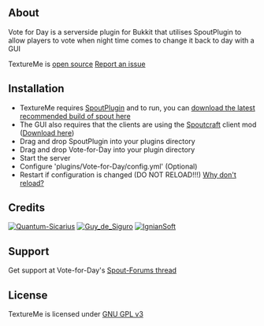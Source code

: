 About
-----
Vote for Day is a serverside plugin for Bukkit that utilises SpoutPlugin to allow players to vote when night time comes to change it back to day with a GUI

TextureMe is [open source][GitHub]
[Report an issue][Issues]

Installation
------------
* TextureMe requires [SpoutPlugin][Spout Link] and to run, you can [download the latest recommended build of spout here][Spout RB]
* The GUI also requires that the clients are using the [Spoutcraft][Spout Link] client mod  ([Download here][Get Spout])
* Drag and drop SpoutPlugin into your plugins directory
* Drag and drop Vote-for-Day into your plugin directory
* Start the server
* Configure 'plugins/Vote-for-Day/config.yml' (Optional)
* Restart if configuration is changed (DO NOT RELOAD!!!) [Why don't reload?][Reload]

Credits
-------
[![Quantum-Sicarius](http://www.gravatar.com/avatar/cbcdbeb17461fb68c27befee29880127.png)](http://forums.spout.org/members/quantumsicarius.1017/)
[![Guy_de_Siguro](http://www.gravatar.com/avatar/7962fc6e594821902af1f0752f34bf48.png)](http://forums.spout.org/members/guy_de_siguro.2464/)
[![IgnianSoft](http://www.gravatar.com/avatar/d129648e9d32e32192659132b9811b8d.png)](http://software.ignian.com)

[Spout Wiki]: http://wiki.spout.org
[Spout Link]: http://spout.org
[Spout RB]: http://spout.in/plugin
[Get Spout]: http://get.spout.org
[Reload]: http://spout.in/reload
[License]: http://www.gnu.org/licenses/gpl.html
[Page]: http://forums.spout.org/threads/vote-for-day-alpha-v0-7-1.2218/
[GitHub]: https://github.com/Quantum-Sicarius-za-net/Vote-for-Day
[Issues]: https://github.com/Quantum-Sicarius-za-net/Vote-for-Day/issues

Support
-------
Get support at Vote-for-Day's [Spout-Forums thread][Page]

License
-------
TextureMe is licensed under [GNU GPL v3][License]